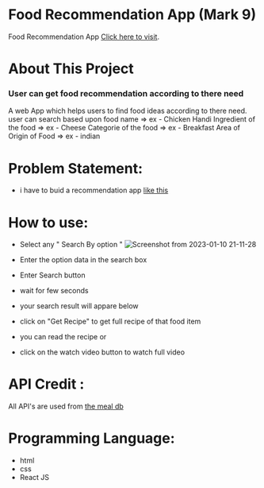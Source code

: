 # Food Recommendation App (Mark 9)

Food Recommendation App [Click here to visit](https://food-recommendation-app-by-rohit.netlify.app/).

# About This Project
### User can get food recommendation according to there need
A web App which helps users to find food ideas according to there need. user can search based upon 
food name =>  ex - Chicken Handi
Ingredient of the food =>  ex - Cheese
Categorie of the food => ex - Breakfast
Area of Origin of Food => ex - indian

# Problem Statement: 
 - i have to buid a recommendation app [like this ](https://neog.camp/guide/marknine#marknine)


# How to use:
 - Select any " Search By option " 
 ![Screenshot from 2023-01-10 21-11-28](https://user-images.githubusercontent.com/90442893/211609053-a8eaea93-f523-4f5f-b62c-8b7e1d84b367.png)

 - Enter the option data in the search box
 - Enter Search button
 - wait for few seconds
 - your search result will appare below
 - click on "Get Recipe" to get full recipe of that food item
 - you can read the recipe or 
 - click on the watch video button to watch full video

# API Credit :
All API's are used from [the meal db](https://www.themealdb.com/api.php)

# Programming Language:
 - html
 - css 
 - React JS

